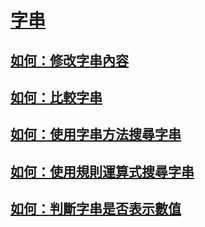 # [字串](index.md)
## [如何：修改字串內容](how-to-modify-string-contents.md)
## [如何：比較字串](how-to-compare-strings.md)
## [如何：使用字串方法搜尋字串](how-to-search-strings-using-string-methods.md)
## [如何：使用規則運算式搜尋字串](how-to-search-strings-using-regular-expressions.md)
## [如何：判斷字串是否表示數值](how-to-determine-whether-a-string-represents-a-numeric-value.md)
